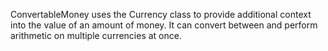 ConvertableMoney uses the Currency class to provide additional context into the value of an amount of money.  It can convert between and perform arithmetic on multiple currencies at once. 

